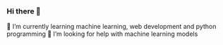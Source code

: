 ### Hi there 👋
🌱 I’m currently learning machine learning, web development and python programming
 🤔 I’m looking for help with machine learning models

<!--
**mibma/mibma** is a ✨ _special_ ✨ repository because its `README.md` (this file) appears on your GitHub profile.
:
sleeping
:
Here are some ideas to get you started:

- 🔭 I’m currently working on ...
 ###🌱 I’m currently learning machine learning, web development and python programming
- 👯 I’m looking to collaborate on ...
### 🤔 I’m looking for help with machine learning models
- 💬 Ask me about ...
- 📫 How to reach me: ...
- 😄 Pronouns: ...
- ⚡ Fun fact: ...
-->
